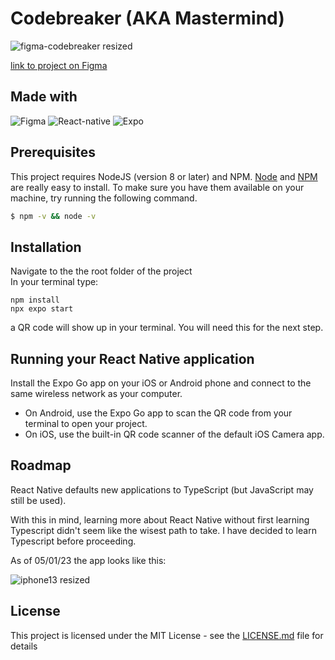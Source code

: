 # Codebreaker (AKA Mastermind)

![figma-codebreaker resized](https://user-images.githubusercontent.com/41316262/235530860-b9065d50-080a-477f-af47-c98803875106.png)

[link to project on Figma](https://www.figma.com/file/TA3DzOLGNg249TnMrtkFis/Codebreaker?node-id=1%3A2&t=1npTyb7MRE5D4mTV-1)

## Made with

![Figma](https://img.shields.io/badge/Figma-F24E1E?style=for-the-badge&logo=figma&logoColor=white)
![React-native](https://img.shields.io/badge/React_Native-20232A?style=for-the-badge&logo=react&logoColor=61DAFB)
![Expo](https://img.shields.io/badge/expo-1C1E24?style=for-the-badge&logo=expo&logoColor=#D04A37)

## Prerequisites

This project requires NodeJS (version 8 or later) and NPM.
[Node](http://nodejs.org/) and [NPM](https://npmjs.org/) are really easy to install.
To make sure you have them available on your machine,
try running the following command.

```sh
$ npm -v && node -v
```
## Installation

Navigate to the the root folder of the project  
In your terminal type:

```
npm install  
npx expo start
```

a QR code will show up in your terminal. You will need this for the next step.

## Running your React Native application

Install the Expo Go app on your iOS or Android phone and connect to the same wireless network as your computer.  
  - On Android, use the Expo Go app to scan the QR code from your terminal to open your project.  
  - On iOS, use the built-in QR code scanner of the default iOS Camera app.  

## Roadmap

React Native defaults new applications to TypeScript (but JavaScript may still be used).  

With this in mind, learning more about React Native without first learning Typescript didn't seem like the wisest path to take. I have decided to learn Typescript before proceeding.

As of 05/01/23 the app looks like this:

![iphone13 resized](https://user-images.githubusercontent.com/41316262/235530881-0e199253-c7e1-4544-8421-b800768b3f0c.png)

## License

This project is licensed under the MIT License - see the [LICENSE.md](LICENSE.md) file for details
